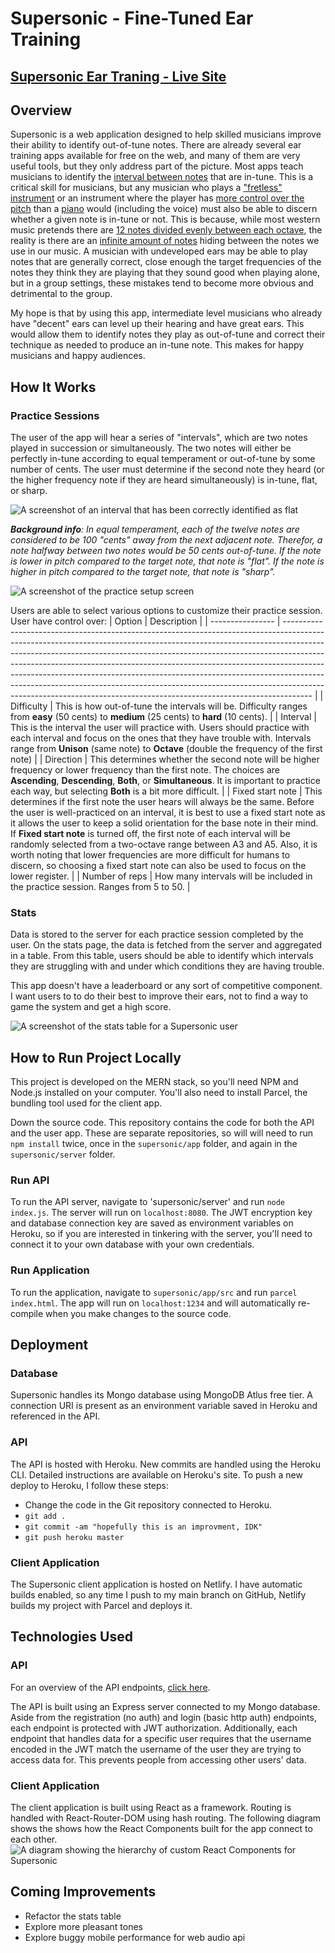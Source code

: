 # Supersonic - Fine-Tuned Ear Training
## [Supersonic Ear Traning - Live Site](https://supersonic-ear-training.netlify.app)
## Overview
Supersonic is a web application designed to help skilled musicians improve their ability to identify out-of-tune notes. There are already several ear training apps available for free on the web, and many of them are very useful tools, but they only address part of the picture. Most apps teach musicians to identify the [interval between notes](https://en.wikipedia.org/wiki/Interval_(music)) that are in-tune. This is a critical skill for musicians, but any musician who plays a ["fretless" instrument](https://en.wikipedia.org/wiki/Cello) or an instrument where the player has [more control over the pitch](https://en.wikipedia.org/wiki/Wind_instrument) than a [piano](https://en.wikipedia.org/wiki/Piano) would (including the voice) must also be able to discern whether a given note is in-tune or not. This is because, while most western music pretends there are [12 notes divided evenly between each octave](https://en.wikipedia.org/wiki/Equal_temperament), the reality is there are an [infinite amount of notes](https://en.wikipedia.org/wiki/Microtonal_music) hiding between the notes we use in our music. A musician with undeveloped ears may be able to play notes that are generally correct, close enough the target frequencies of the notes they think they are playing that they sound good when playing alone, but in a group settings, these mistakes tend to become more obvious and detrimental to the group. 

My hope is that by using this app, intermediate level musicians who already have "decent" ears can level up their hearing and have great ears. This would allow them to identify notes they play as out-of-tune and correct their technique as needed to produce an in-tune note. This makes for happy musicians and happy audiences. 

## How It Works
### Practice Sessions
The user of the app will hear a series of "intervals", which are two notes played in succession or simultaneously. The two notes will either be perfectly in-tune according to equal temperament or out-of-tune by some number of cents. The user must determine if the second note they heard (or the higher frequency note if they are heard simultaneously) is in-tune, flat, or sharp.

![A screenshot of an interval that has been correctly identified as flat](app/img/interval_example_screen.png)

_**Background info**: In equal temperament, each of the twelve notes are considered to be 100 "cents" away from the next adjacent note. Therefor, a note halfway between two notes would be 50 cents out-of-tune. If the note is lower in pitch compared to the target note, that note is "flat". If the note is higher in pitch compared to the target note, that note is "sharp"._

![A screenshot of the practice setup screen](./app/src/../img/practice_setup_example_screen.png)

Users are able to select various options to customize their practice session. User have control over:
| Option           | Description                                                                                                                                                                                                                                                                                                                                                                                                                                                                                                                                                               |
| ---------------- | ------------------------------------------------------------------------------------------------------------------------------------------------------------------------------------------------------------------------------------------------------------------------------------------------------------------------------------------------------------------------------------------------------------------------------------------------------------------------------------------------------------------------------------------------------------------------- |
| Difficulty       | This is how out-of-tune the intervals will be. Difficulty ranges from **easy** (50 cents) to **medium** (25 cents) to **hard** (10 cents).                                                                                                                                                                                                                                                                                                                                                                                                                                |
| Interval         | This is the interval the user will practice with. Users should practice with each interval and focus on the ones that they have trouble with. Intervals range from **Unison** (same note) to **Octave** (double the frequency of the first note)                                                                                                                                                                                                                                                                                                                          |
| Direction        | This determines whether the second note will be higher frequency or lower frequency than the first note. The choices are **Ascending**, **Descending**, **Both**, or **Simultaneous**. It is important to practice each way, but selecting **Both** is a bit more difficult.                                                                                                                                                                                                                                                                                              |
| Fixed start note | This determines if the first note the user hears will always be the same. Before the user is well-practiced on an interval, it is best to use a fixed start note as it allows the user to keep a solid orientation for the base note in their mind. If **Fixed start note** is turned off, the first note of each interval will be randomly selected from a two-octave range between A3 and A5. Also, it is worth noting that lower frequencies are more difficult for humans to discern, so choosing a fixed start note can also be used to focus on the lower register. |
| Number of reps   | How many intervals will be included in the practice session. Ranges from 5 to 50.                                                                                                                                                                                                                                                                                                                                                                                                                                                                                         |

### Stats
Data is stored to the server for each practice session completed by the user. On the stats page, the data is fetched from the server and aggregated in a table. From this table, users should be able to identify which intervals they are struggling with and under which conditions they are having trouble.

This app doesn't have a leaderboard or any sort of competitive component. I want users to to do their best to improve their ears, not to find a way to game the system and get a high score.

![A screenshot of the stats table for a Supersonic user](./app/src/../img/stats_example_screen.png)

## How to Run Project Locally
This project is developed on the MERN stack, so you'll need NPM and Node.js installed on your computer. You'll also need to install Parcel, the bundling tool used for the client app.

Down the source code. This repository contains the code for both the API and the user app. These are separate repositories, so will will need to run `npm install` twice, once in the `supersonic/app` folder, and again in the `supersonic/server` folder.
### Run API
To run the API server, navigate to 'supersonic/server' and run `node index.js`. The server will run on `localhost:8080`. The JWT encryption key and database connection key are saved as environment variables on Heroku, so if you are interested in tinkering with the server, you'll need to connect it to your own database with your own credentials.
### Run Application
To run the application, navigate to `supersonic/app/src` and run `parcel index.html`. The app will run on `localhost:1234` and will automatically re-compile when you make changes to the source code.

## Deployment
### Database
Supersonic handles its Mongo database using MongoDB Atlus free tier. A connection URI is present as an environment variable saved in Heroku and referenced in the API.
### API
The API is hosted with Heroku. New commits are handled using the Heroku CLI. Detailed instructions are available on Heroku's site. To push a new deploy to Heroku, I follow these steps:
- Change the code in the Git repository connected to Heroku.
- `git add .`
- `git commit -am "hopefully this is an improvment, IDK"`
- `git push heroku master`

### Client Application
The Supersonic client application is hosted on Netlify. I have automatic builds enabled, so any time I push to my main branch on GitHub, Netlify builds my project with Parcel and deploys it.

## Technologies Used
### API
For an overview of the API endpoints, [click here](https://supersonic-api.herokuapp.com/documentation.html).

The API is built using an Express server connected to my Mongo database.
Aside from the registration (no auth) and login (basic http auth) endpoints, each endpoint is protected with JWT authorization. Additionally, each endpoint that handles data for a specific user requires that the username encoded in the JWT match the username of the user they are trying to access data for. This prevents people from accessing other users' data.

### Client Application
The client application is built using React as a framework. Routing is handled with React-Router-DOM using hash routing. The following diagram shows the shows how the React Components built for the app connect to each other.
![A diagram showing the hierarchy of custom React Components for Supersonic](./app/img/Supersonic_component_hierarchy.svg)

## Coming Improvements
- Refactor the stats table
- Explore more pleasant tones
- Explore buggy mobile performance for web audio api